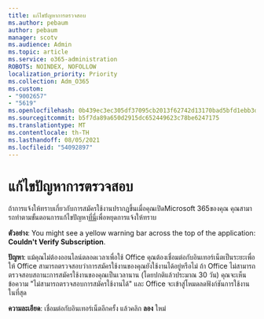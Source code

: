```yaml
---
title: แก้ไขปัญหาการตรวจสอบ
ms.author: pebaum
author: pebaum
manager: scotv
ms.audience: Admin
ms.topic: article
ms.service: o365-administration
ROBOTS: NOINDEX, NOFOLLOW
localization_priority: Priority
ms.collection: Adm_O365
ms.custom:
- "9002657"
- "5619"
ms.openlocfilehash: 0b439ec3ec305df37095cb2013f62742d13170bad5bfd1ebb3d8967fc4ca02af
ms.sourcegitcommit: b5f7da89a650d2915dc652449623c78be6247175
ms.translationtype: MT
ms.contentlocale: th-TH
ms.lasthandoff: 08/05/2021
ms.locfileid: "54092897"
---
```

# <a name="troubleshoot-verification-issues"></a>แก้ไขปัญหาการตรวจสอบ

ถ้าการแจ้งให้ทราบเกี่ยวกับการสมัครใช้งานปรากฏขึ้นเมื่อคุณเปิดMicrosoft 365ของคุณ คุณสามารถทําตามขั้นตอนการแก้ไขปัญหา[ที่นี่](https://support.office.com/article/a-subscription-notice-appears-when-i-open-a-microsoft-365-application-4cabe32c-f594-4c0e-9191-3d3ade10cceb)เพื่อหยุดการแจ้งให้ทราบ

**ตัวอย่าง**: You might see a yellow warning bar across the top of the application: **Couldn't Verify Subscription**.

**ปัญหา**: แม้คุณไม่ต้องออนไลน์ตลอดเวลาเพื่อใช้ Office คุณต้องเชื่อมต่อกับอินเทอร์เน็ตเป็นระยะเพื่อให้ Office สามารถตรวจสอบว่าการสมัครใช้งานของคุณยังใช้งานได้อยู่หรือไม่ ถ้า Office ไม่สามารถตรวจสอบสถานะการสมัครใช้งานของคุณเป็นเวลานาน (โดยปกติแล้วประมาณ 30 วัน) คุณจะเห็นข้อความ "ไม่สามารถตรวจสอบการสมัครใช้งานได้" และ Office จะเข้าสู่โหมดลดฟังก์ชันการใช้งานในที่สุด

**ความละเอียด**: เชื่อมต่อกับอินเทอร์เน็ตอีกครั้ง แล้วคลิก **ลอง** ใหม่
